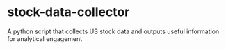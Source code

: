 # stock-data-collector
A python script that collects US stock data and outputs useful information for analytical engagement
